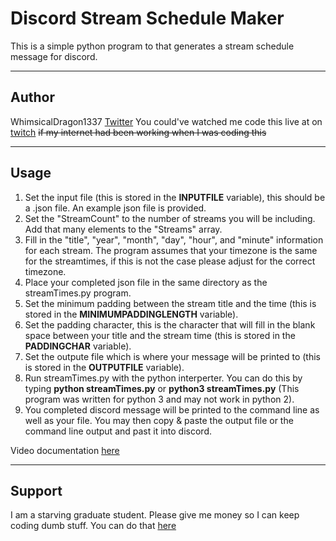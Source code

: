 # Discord Stream Schedule Maker

This is a simple python program to that generates a stream schedule message for discord.

---
## Author

WhimsicalDragon1337 [Twitter](https://twitter.com/Whimsical1337)
You could've watched me code this live at on [twitch](https://www.twitch.tv/whimsicaldragon1337) ~~if my internet had been working when I was coding this~~

---
## Usage

1. Set the input file (this is stored in the **INPUTFILE** variable), this should be a .json file. An example json file is provided. 
2. Set the "StreamCount" to the number of streams you will be including. Add that many elements to the "Streams" array. 
3. Fill in the "title", "year", "month", "day", "hour", and "minute" information for each stream. The program assumes that your timezone is the same for the streamtimes, if this is not the case please adjust for the correct timezone.
4. Place your completed json file in the same directory as the streamTimes.py program. 
5. Set the minimum padding between the stream title and the time (this is stored in the **MINIMUMPADDINGLENGTH** variable). 
6. Set the padding character, this is the character that will fill in the blank space between your title and the stream time (this is stored in the **PADDINGCHAR** variable). 
7. Set the outpute file which is where your message will be printed to (this is stored in the **OUTPUTFILE** variable). 
8. Run streamTimes.py with the python interperter. You can do this by typing **python streamTimes.py** or **python3 streamTimes.py** (This program was written for python 3 and may not work in python 2). 
9. You completed discord message will be printed to the command line as well as your file. You may then copy & paste the output file or the command line output and past it into discord.

Video documentation [here](https://youtu.be/_ZQeiRmHpyI)

---
## Support

I am a starving graduate student. Please give me money so I can keep coding dumb stuff. You can do that [here](https://ko-fi.com/whimsicaldragon1337)